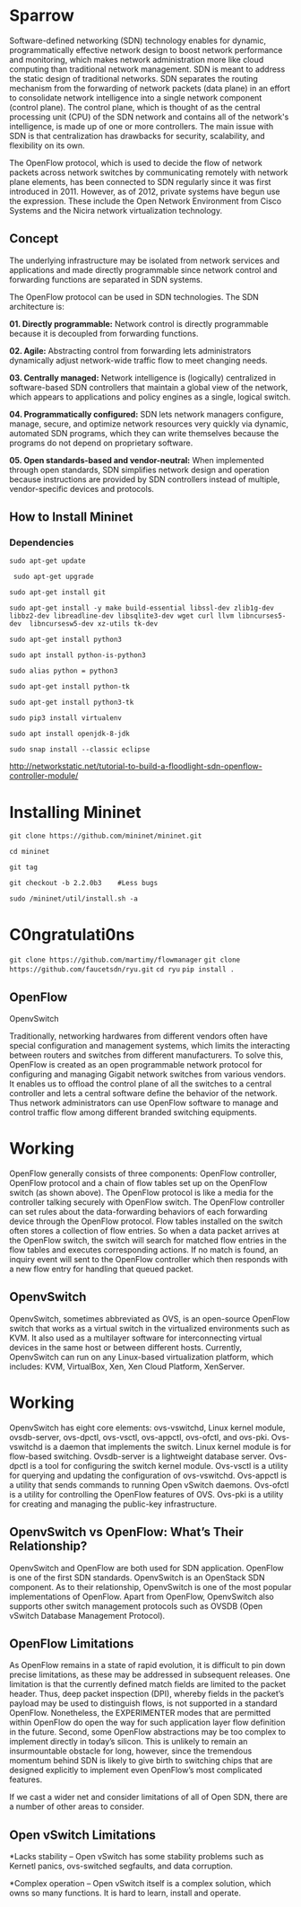 # Sparrow #
Software-defined networking (SDN) technology enables for dynamic, programmatically effective network design to boost network performance and monitoring, which makes network administration more like cloud computing than traditional network management. SDN is meant to address the static design of traditional networks. SDN separates the routing mechanism from the forwarding of network packets (data plane) in an effort to consolidate network intelligence into a single network component (control plane). The control plane, which is thought of as the central processing unit (CPU) of the SDN network and contains all of the network's intelligence, is made up of one or more controllers. The main issue with SDN is that centralization has drawbacks for security, scalability, and flexibility on its own.

The OpenFlow protocol, which is used to decide the flow of network packets across network switches by communicating remotely with network plane elements, has been connected to SDN regularly since it was first introduced in 2011. However, as of 2012, private systems have begun use the expression. These include the Open Network Environment from Cisco Systems and the Nicira network virtualization technology.
## Concept ##
The underlying infrastructure may be isolated from network services and applications and made directly programmable since network control and forwarding functions are separated in SDN systems.

The OpenFlow protocol can be used in SDN technologies. The SDN architecture is: 

**01. Directly programmable:** Network control is directly programmable because it is decoupled from forwarding functions.
   
**02. Agile:** Abstracting control from forwarding lets administrators dynamically adjust network-wide traffic flow to meet changing needs.
    
**03. Centrally managed:** Network intelligence is (logically) centralized in software-based SDN controllers that maintain a global view of the network, which appears to applications and policy engines as a single, logical switch.
    
**04. Programmatically configured:** SDN lets network managers configure, manage, secure, and optimize network resources very quickly via dynamic, automated SDN programs, which they can write themselves because the programs do not depend on proprietary software.
    
**05. Open standards-based and vendor-neutral:** When implemented through open standards, SDN simplifies network design and operation because instructions are provided by SDN controllers instead of multiple, vendor-specific devices and protocols.
   
## How to Install Mininet ##

### Dependencies ###

```sudo apt-get update```

``` sudo apt-get upgrade```

```sudo apt-get install git```

```sudo apt-get install -y make build-essential libssl-dev zlib1g-dev libbz2-dev libreadline-dev libsqlite3-dev wget curl llvm libncurses5-dev  libncursesw5-dev xz-utils tk-dev```

```sudo apt-get install python3```

```sudo apt install python-is-python3```

```sudo alias python = python3```

```sudo apt-get install python-tk```

```sudo apt-get install python3-tk```

```sudo pip3 install virtualenv```

```sudo apt install openjdk-8-jdk```

```sudo snap install --classic eclipse```

http://networkstatic.net/tutorial-to-build-a-floodlight-sdn-openflow-controller-module/

# Installing Mininet #
```git clone https://github.com/mininet/mininet.git```

  ```cd mininet```
  
  ```git tag```
  
  ```git checkout -b 2.2.0b3    #Less bugs```
  
  ```sudo /mininet/util/install.sh -a```
                     
   # C0ngratulati0ns #
                     
                     
```git clone https://github.com/martimy/flowmanager```
```git clone https://github.com/faucetsdn/ryu.git```
```cd ryu```
```pip install .```



## OpenFlow ##

OpenvSwitch

Traditionally, networking hardwares from different vendors often have special configuration and management systems, which limits the interacting between routers and switches from different manufacturers. To solve this, OpenFlow is created as an open programmable network protocol for configuring and managing Gigabit network switches from various vendors. It enables us to offload the control plane of all the switches to a central controller and lets a central software define the behavior of the network. Thus network administrators can use OpenFlow software to manage and control traffic flow among different branded switching equipments.

# Working #

OpenFlow generally consists of three components: OpenFlow controller, OpenFlow protocol and a chain of flow tables set up on the OpenFlow switch (as shown above). The OpenFlow protocol is like a media for the controller talking securely with OpenFlow switch. The OpenFlow controller can set rules about the data-forwarding behaviors of each forwarding device through the OpenFlow protocol. Flow tables installed on the switch often stores a collection of flow entries. So when a data packet arrives at the OpenFlow switch, the switch will search for matched flow entries in the flow tables and executes corresponding actions. If no match is found, an inquiry event will sent to the OpenFlow controller which then responds with a new flow entry for handling that queued packet.

## OpenvSwitch ##

OpenvSwitch, sometimes abbreviated as OVS, is an open-source OpenFlow switch that works as a virtual switch in the virtualized environments such as KVM. It also used as a multilayer software for interconnecting virtual devices in the same host or between different hosts. Currently, OpenvSwitch can run on any Linux-based virtualization platform, which includes: KVM, VirtualBox, Xen, Xen Cloud Platform, XenServer.

# Working #

OpenvSwitch has eight core elements: ovs-vswitchd, Linux kernel module, ovsdb-server, ovs-dpctl, ovs-vsctl, ovs-appctl, ovs-ofctl, and ovs-pki. Ovs-vswitchd is a daemon that implements the switch. Linux kernel module is for flow-based switching. Ovsdb-server is a lightweight database server. Ovs-dpctl is a tool for configuring the switch kernel module. Ovs-vsctl is a utility for querying and updating the configuration of ovs-vswitchd. Ovs-appctl is a utility that sends commands to running Open vSwitch daemons. Ovs-ofctl is a utility for controlling the OpenFlow features of OVS. Ovs-pki is a utility for creating and managing the public-key infrastructure.

## OpenvSwitch vs OpenFlow: What’s Their Relationship? ##

OpenvSwitch and OpenFlow are both used for SDN application. OpenFlow is one of the first SDN standards. OpenvSwitch is an OpenStack SDN component. As to their relationship, OpenvSwitch is one of the most popular implementations of OpenFlow. Apart from OpenFlow, OpenvSwitch also supports other switch management protocols such as OVSDB (Open vSwitch Database Management Protocol).

## OpenFlow Limitations ##

As OpenFlow remains in a state of rapid evolution, it is difficult to pin down precise limitations, as these may be addressed in subsequent releases. One limitation is that the currently defined match fields are limited to the packet header. Thus, deep packet inspection (DPI), whereby fields in the packet’s payload may be used to distinguish flows, is not supported in a standard OpenFlow. Nonetheless, the EXPERIMENTER modes that are permitted within OpenFlow do open the way for such application layer flow definition in the future. Second, some OpenFlow abstractions may be too complex to implement directly in today’s silicon. This is unlikely to remain an insurmountable obstacle for long, however, since the tremendous momentum behind SDN is likely to give birth to switching chips that are designed explicitly to implement even OpenFlow’s most complicated features.

If we cast a wider net and consider limitations of all of Open SDN, there are a number of other areas to consider.

## Open vSwitch Limitations ##

*Lacks stability – Open vSwitch has some stability problems such as Kernetl panics, ovs-switched segfaults, and data corruption.

*Complex operation – Open vSwitch itself is a complex solution, which owns so many functions. It is hard to learn, install and operate.


